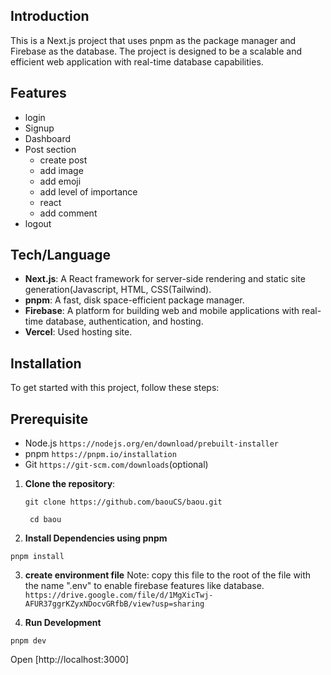 ## Introduction

This is a Next.js project that uses pnpm as the package manager and Firebase as the database. The project is designed to be a scalable and efficient web application with real-time database capabilities.

## Features

- login
- Signup
- Dashboard
- Post section
   - create post
   - add image
   - add emoji
   - add level of importance
   - react
   - add comment
- logout 
  

## Tech/Language
- **Next.js**: A React framework for server-side rendering and static site generation(Javascript, HTML, CSS(Tailwind).
- **pnpm**: A fast, disk space-efficient package manager.
- **Firebase**: A platform for building web and mobile applications with real-time database, authentication, and hosting.
- **Vercel**: Used hosting site.

## Installation

To get started with this project, follow these steps:

## Prerequisite

- Node.js `https://nodejs.org/en/download/prebuilt-installer`
- pnpm `https://pnpm.io/installation`
- Git `https://git-scm.com/downloads`(optional)

1. **Clone the repository**:

   `git clone https://github.com/baouCS/baou.git`

   ` cd baou`

2. **Install Dependencies using pnpm**

`pnpm install`

3. **create environment file**
   Note: copy this file to the root of the file with the name ".env" to enable firebase features like database.
   `https://drive.google.com/file/d/1MgXicTwj-AFUR37ggrKZyxNDocvGRfbB/view?usp=sharing`

4. **Run Development**

`pnpm dev`

Open [http://localhost:3000]
